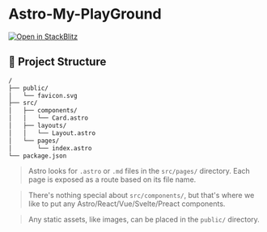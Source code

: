 # Astro-My-PlayGround

[![Open in StackBlitz](https://developer.stackblitz.com/img/open_in_stackblitz.svg)](https://stackblitz.com/github/withastro/astro/tree/latest/examples/basics)

## 🚀 Project Structure

```sh
/
├── public/
│   └── favicon.svg
├── src/
│   ├── components/
│   │   └── Card.astro
│   ├── layouts/
│   │   └── Layout.astro
│   └── pages/
│       └── index.astro
└── package.json
```

> Astro looks for `.astro` or `.md` files in the `src/pages/` directory. Each page is exposed as a route based on its file name.

> There's nothing special about `src/components/`, but that's where we like to put any Astro/React/Vue/Svelte/Preact components.

> Any static assets, like images, can be placed in the `public/` directory.


